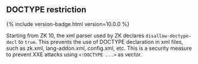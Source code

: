 ## DOCTYPE restriction

{% include version-badge.html version=10.0.0 %}

Starting from ZK 10, the xml parser used by ZK declares `disallow-doctype-decl` to `true`. This prevents the use of DOCTYPE
declaration in xml files, such as zk.xml, lang-addon.xml, config.xml, etc. This is a security measure to prevent XXE attacks using `<!DOCTYPE ...>` as vector.
